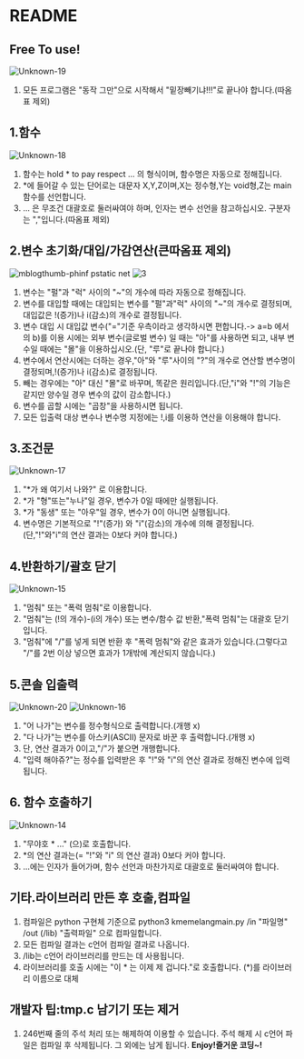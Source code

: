 # README
## Free To use!
![Unknown-19](https://user-images.githubusercontent.com/67302883/168765197-c5a5cd1e-faef-446d-8e34-2aab30d3a376.jpg)
1. 모든 프로그램은 "동작 그만"으로 시작해서 "밑장빼기냐!!!"로 끝나야 합니다.(따옴표 제외)
## 1.함수
![Unknown-18](https://user-images.githubusercontent.com/67302883/168765024-8d23dda0-a89e-42da-8134-c9c4a4f7b73d.jpg)
1. 함수는 hold * to pay respect ... 의 형식이며, 함수명은 자동으로 정해집니다.
2. *에 들어갈 수 있는 단어로는 대문자 X,Y,Z이며,X는 정수형,Y는 void형,Z는 main함수를 선언합니다.
3. ... 은 무조건 대괄호로 둘러싸여야 하며, 인자는 변수 선언을 참고하십시오. 구분자는 ","입니다.(따옴표 제외)
## 2.변수 초기화/대입/가감연산(큰따옴표 제외)
![mblogthumb-phinf pstatic net](https://user-images.githubusercontent.com/67302883/168764663-ac179719-e63c-457d-9a53-5b4e4aaea86d.jpeg)
![3](https://user-images.githubusercontent.com/67302883/168764765-c6e45fda-e6b4-4f13-afaf-25dd094b6525.png)
1. 변수는 "펄"과 "럭" 사이의 "~"의 개수에 따라 자동으로 정해집니다.
2. 변수를 대입할 때에는 대입되는 변수를 "펄"과"럭" 사이의 "~"의 개수로 결정되며, 대입값은 !(증가)나 i(감소)의 개수로 결정됩니다.
3. 변수 대입 시 대입값 변수("="기준 우측이라고 생각하시면 편합니다.-> a=b 에서의 b)를 이용 시에는 외부 변수(글로벌 변수) 일 때는 "아"를 사용하면 되고, 내부 변수일 때에는 "몰"을 이용하십시오.(단, "루"로 끝나야 합니다.)
4. 변수에서 연산시에는 더하는 경우,"아"와 "루"사이의 "?"의 개수로 연산할 변수명이 결정되며,!(증가)나 i(감소)로 결정됩니다.
5. 빼는 경우에는 "아" 대신 "몰"로 바꾸며, 똑같은 원리입니다.(단,"i"와 "!"의 기능은 같지만 양수일 경우 변수의 값이 감소합니다.)
6. 변수를 곱할 시에는 "곱창"을 사용하시면 됩니다.
7. 모든 입출력 대상 변수나 변수명 지정에는 !,i를 이용하 연산을 이용해야 합니다.
## 3.조건문
![Unknown-17](https://user-images.githubusercontent.com/67302883/168764547-ca320ff6-8499-4a69-885c-8f139e839b51.jpg)
1. "*가 왜 여기서 나와?" 로 이용합니다. 
2. *가 "형"또는"누나"일 경우, 변수가 0일 때에만 실행됩니다.
3. *가 "동생" 또는 "아우"일 경우, 변수가 0이 아니면 실행됩니다.
4. 변수명은 기본적으로 "!"(증가) 와 "i"(감소)의 개수에 의해 결정됩니다.(단,"!"와"i"의 연산 결과는 0보다 커야 합니다.)
## 4.반환하기/괄호 닫기
![Unknown-15](https://user-images.githubusercontent.com/67302883/168763872-62ede793-5824-4edb-a090-9d8d1a74efe3.jpg)
1. "멈춰" 또는 "폭력 멈춰"로 이용합니다.
2. "멈춰"는 (!의 개수)-(i의 개수) 또는 변수/함수 값 반환,"폭력 멈춰"는 대괄호 닫기입니다.
3. "멈춰"에 "/"를 넣게 되면 반환 후 "폭력 멈춰"와 같은 효과가 있습니다.(그렇다고 "/"를 2번 이상 넣으면 효과가 1개밖에 계산되지 않습니다.)
## 5.콘솔 입출력
![Unknown-20](https://user-images.githubusercontent.com/67302883/168765555-cb05f4b4-4ba1-4798-9ed3-f03331afd40a.jpg)
![Unknown-16](https://user-images.githubusercontent.com/67302883/168764306-16728d95-824a-4903-a059-751b8b6c392f.jpg)
1. "어 나가"는 변수를 정수형식으로 출력합니다.(개행 x)
2. "다 나가"는 변수를 아스키(ASCII) 문자로 바꾼 후 출력합니다.(개행 x)
3. 단, 연산 결과가 0이고,"/"가 붙으면 개행합니다.
4. "입력 해야쥬?"는 정수를 입력받은 후 "!"와 "i"의 연산 결과로 정해진 변수에 입력됩니다.
## 6. 함수 호출하기
![Unknown-14](https://user-images.githubusercontent.com/67302883/168763710-a09c55d0-79d3-49c0-a636-fdc5aa4f8f94.jpg)
1. "무야호 * ..." (으)로 호출합니다.
2. *의 연산 결과는(= "!"와 "i" 의 연산 결과) 0보다 커야 합니다.
3. ...에는 인자가 들어가며, 함수 선언과 마찬가지로 대괄호로 둘러싸여야 합니다.
## 기타.라이브러리 만든 후 호출,컴파일
1. 컴파일은 python 구현체 기준으로 python3 kmemelangmain.py /in "파일명" /out (/lib) "출력파일" 으로 컴파일합니다.
2. 모든 컴파일 결과는 c언어 컴파일 결과로 나옵니다.
3. /lib는 c언어 라이브러리를 만드는 데 사용됩니다.
4. 라이브러리를 호출 시에는 "이 * 는 이제 제 겁니다."로 호출합니다. (*)를 라이브러리 이름으로 대체
## 개발자 팁:tmp.c 남기기 또는 제거
1. 246번째 줄의 주석 처리 또는 해제하여 이용할 수 있습니다. 주석 해제 시 c언어 파일은 컴파일 후 삭제됩니다. 그 외에는 남게 됩니다.
**Enjoy!즐거운 코딩~!**
